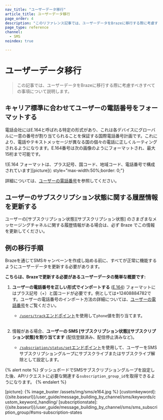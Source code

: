 ```yaml
---
nav_title: "ユーザーデータ移行"
article_title: ユーザーデータ移行
page_order: 4
description: "このリファレンス記事では、ユーザーデータをBrazeに移行する際に考慮すべきすべての事項について説明します。"
page_type: reference
channel:
  - SMS
noindex: true

---
```


# ユーザーデータ移行

> この記事では、ユーザーデータをBrazeに移行する際に考慮すべきすべての事項について説明します。

## キャリア標準に合わせてユーザーの電話番号をフォーマットする

電話会社にはE.164と呼ばれる特定の形式があり、これは各デバイスにグローバルに一意の番号が割り当てられることを保証する国際電話番号計画です。これにより、電話やテキストメッセージが異なる国の個々の電話に正しくルーティングされるようになります。E.164番号は次の画像のようにフォーマットされ、最大15桁まで可能です。

![E.164 フォーマットは、プラス記号、国コード、地域コード、電話番号で構成されています]\[picture]{: style="max-width:50%;border: 0;"}

詳細については、[ユーザーの電話番号][userphone]を参照してください。

## ユーザーのサブスクリプション状態に関する履歴情報を更新する

ユーザーの\[サブスクリプション状態]\[サブスクリプション状態] のさまざまなメッセージングチャネルに関する履歴情報がある場合は、必ず Braze でこの情報を更新してください。

## 例の移行手順

Brazeを通じてSMSキャンペーンを作成し始める前に、すべてが正常に機能するようにユーザーデータを更新する必要があります。

**こちらは、Brazeで更新する必要があるユーザーデータの簡単な概要です:**

1. **ユーザーの電話番号を正しい形式でインポートする** ([E.164][0]) フォーマットにはプラス記号（+）と国コードが必要です。例としては+12408884782です。ユーザーの電話番号のインポート方法の詳細については、[ユーザーの電話番号][userphone]をご覧ください。
    * [`/users/track`エンドポイント][1]を使用して`phone`値を割り当てます。<br><br>

2. 情報がある場合、**ユーザーの SMS \[サブスクリプション状態]\[サブスクリプション状態]を割り当てます** (配信登録済み、配信停止済みなど)。
    * [`/subscription/status/set`エンドポイント][6]を使用して、ユーザーをSMSサブスクリプショングループにサブスクライブまたはサブスクライブ解除として設定します。

{% alert note %}
ダッシュボードでSMSサブスクリプショングループを設定した後、APIリクエストに必要な関連する`subscription_group_id`を取得できるようになります。
{% endalert %}

[0]: https://en.wikipedia.org/wiki/E.164
[userphone]: {{site.baseurl}}/user_guide/message_building_by_channel/sms/phone_numbers/user_phone_numbers/
[1]: {{site.baseurl}}/api/endpoints/user_data/post_user_track/
[2]: {{site.baseurl}}/api/endpoints/user_data/post_user_alias/
[3]: {{site.baseurl}}/developer_guide/platform_integration_guides/swift/analytics/setting_user_ids/#aliasing-users
[4]: {{site.baseurl}}/developer_guide/platform_integration_guides/android/analytics/setting_user_ids/#aliasing-users
[5]: {{site.baseurl}}/developer_guide/platform_integration_guides/web/analytics/setting_user_ids/#aliasing-users
[6]: {{site.baseurl}}/api/endpoints/subscription_groups/post_update_user_subscription_group_status/
\[picture]: {% image_buster /assets/img/sms/e164.jpg %}
\[customkeyword]: {{site.baseurl}}/user_guide/message_building_by_channel/sms/keywords/custom_keyword_handling/
\[subscriptionstate]: {{site.baseurl}}/user_guide/message_building_by_channel/sms/sms_subscription_group/#sms-subscription-states
